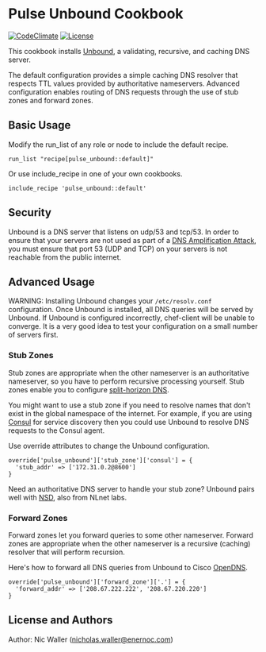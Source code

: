 <!--
# Copyright 2016 EnerNOC, Inc.
#
# Licensed under the Apache License, Version 2.0 (the "License");
# you may not use this file except in compliance with the License.
# You may obtain a copy of the License at
#
#     http://www.apache.org/licenses/LICENSE-2.0
#
# Unless required by applicable law or agreed to in writing, software
# distributed under the License is distributed on an "AS IS" BASIS,
# WITHOUT WARRANTIES OR CONDITIONS OF ANY KIND, either express or implied.
# See the License for the specific language governing permissions and
# limitations under the License.
-->
# Pulse Unbound Cookbook

[![CodeClimate](https://codeclimate.com/github/pulseenergy/cookbook-pulse_unbound/badges/gpa.svg)](https://codeclimate.com/github/pulseenergy/cookbook-pulse_unbound) [![License](https://img.shields.io/badge/license-Apache_2-blue.svg)](https://www.apache.org/licenses/LICENSE-2.0)

This cookbook installs [Unbound](https://www.nlnetlabs.nl/projects/unbound/), a validating, recursive, and caching DNS server.

The default configuration provides a simple caching DNS resolver that respects TTL values provided by authoritative nameservers. Advanced configuration enables routing of DNS requests through the use of stub zones and forward zones.

## Basic Usage
Modify the run_list of any role or node to include the default recipe.

```
run_list "recipe[pulse_unbound::default]"
```

Or use include_recipe in one of your own cookbooks.

```
include_recipe 'pulse_unbound::default'
```

## Security
Unbound is a DNS server that listens on udp/53 and tcp/53. In order to ensure that your servers are not used as part of a [DNS Amplification Attack](https://www.us-cert.gov/ncas/alerts/TA13-088A), you must ensure that port 53 (UDP and TCP) on your servers is not reachable from the public internet.

## Advanced Usage
WARNING: Installing Unbound changes your `/etc/resolv.conf` configuration. Once Unbound is installed, all DNS queries will be served by Unbound. If Unbound is configured incorrectly, chef-client will be unable to converge. It is a very good idea to test your configuration on a small number of servers first.

### Stub Zones
Stub zones are appropriate when the other nameserver is an authoritative nameserver, so you have to perform recursive processing yourself. Stub zones enable you to configure [split-horizon DNS](https://en.wikipedia.org/wiki/Split-horizon_DNS).

You might want to use a stub zone if you need to resolve names that don't exist in the global namespace of the internet. For example, if you are using [Consul](https://www.consul.io/) for service discovery then you could use Unbound to resolve DNS requests to the Consul agent.

Use override attributes to change the Unbound configuration.

```
override['pulse_unbound']['stub_zone']['consul'] = {
  'stub_addr' => ['172.31.0.2@8600']
}
```

Need an authoritative DNS server to handle your stub zone? Unbound pairs well with [NSD](http://www.nlnetlabs.nl/projects/nsd/), also from NLnet labs.

<!-- I normally prefer putting override statements into recipes, but I'm concerned that people will accidentally include the pulse_unbound::default recipe before including the recipe that overrides the attributes, thus resulting in the override being ignored. So it's simpler to use the attribute file syntax. -->

### Forward Zones
Forward zones let you forward queries to some other nameserver. Forward zones are appropriate when the other nameserver is a recursive (caching) resolver that will perform recursion. <!-- For example, if your ISP provides a DNS server then it is likely a recursive resolver. Or if you are on AWS EC2 Classic (not VPC) then `172.31.0.2` is your DNS resolver. -->

Here's how to forward all DNS queries from Unbound to Cisco [OpenDNS](https://www.opendns.com/).

```
override['pulse_unbound']['forward_zone']['.'] = {
  'forward_addr' => ['208.67.222.222', '208.67.220.220']
}
```

<!-- I feel a bit nervous about including an example that affects the root domain, because any slight misconfiguration can cripple the system. -->

## License and Authors

Author: Nic Waller (<nicholas.waller@enernoc.com>)
